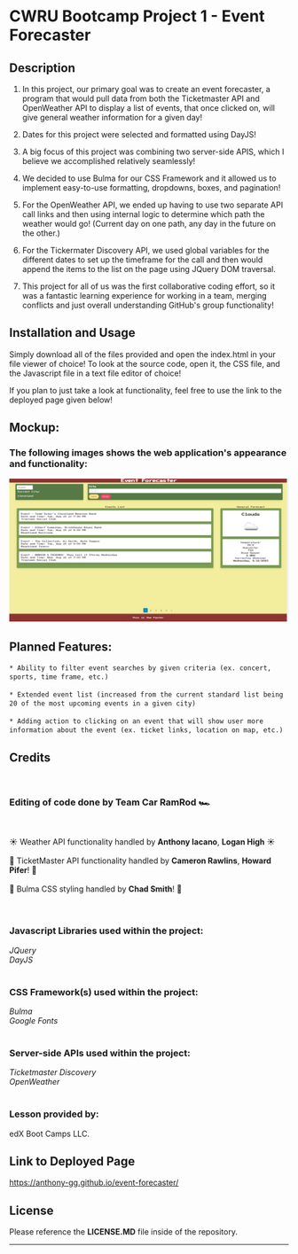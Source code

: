 # CWRU Bootcamp Project 1 - Event Forecaster

## Description

1. In this project, our primary goal was to create an event forecaster, a program that would pull data from both the Ticketmaster API and OpenWeather API to display a list of events, that once clicked on, will give general weather information for a given day!

2. Dates for this project were selected and formatted using DayJS!

3. A big focus of this project was combining two server-side APIS, which I believe we accomplished relatively seamlessly!
                                                                       
4. We decided to use Bulma for our CSS Framework and it allowed us to implement easy-to-use formatting, dropdowns, boxes, and pagination!

5. For the OpenWeather API, we ended up having to use two separate API call links and then using internal logic to determine which path the weather would go! (Current day on one path, any day in the future on the other.)

6. For the Tickermater Discovery API, we used global variables for the different dates to set up the timeframe for the call and then would append the items to the list on the page using JQuery DOM traversal.

7. This project for all of us was the first collaborative coding effort, so it was a fantastic learning experience for working in a team, merging conflicts and just overall understanding GitHub's group functionality!

## Installation and Usage

<p>Simply download all of the files provided and open the index.html in your file viewer of choice!
To look at the source code, open it, the CSS file, and the Javascript file in a text file editor of choice!

If you plan to just take a look at functionality, feel free to use the link to the deployed page given below!</p>


## Mockup:
<h3>The following images shows the web application's appearance and functionality:</h3>

<img src="./assets/images/event-forecaster-main.png" width="1200px" alt="home menu of webpage with Cleveland as the selected city showing 4 upcoming events on the left and the weather for August 16th on the right">

## Planned Features:

```
* Ability to filter event searches by given criteria (ex. concert, sports, time frame, etc.)

* Extended event list (increased from the current standard list being 20 of the most upcoming events in a given city)

* Adding action to clicking on an event that will show user more information about the event (ex. ticket links, location on map, etc.)

```

## Credits
<br>
  <h3>Editing of code done by Team Car RamRod 🏎️</h3> <br>
  
  ☀️ Weather API functionality handled by <b>Anthony Iacano</b>, <b>Logan High</b> ☀️<br><br>
  🎫 TicketMaster API functionality handled by <b>Cameron Rawlins</b>, <b>Howard Pifer</b>! 🎫<br><br>
  📃 Bulma CSS styling handled by <b>Chad Smith</b>! 📃
 <br>
 <br>
 <br>
 <h3>Javascript Libraries used within the project: </h3>
 <i>JQuery<br>DayJS</i>
 <br>
 <br>
 <h3>CSS Framework(s) used within the project: </h3>
  <i>Bulma</i><br><i>Google Fonts</i>
 <br>
 <br>
 <h3>Server-side APIs used within the project:</h3>
 <i>Ticketmaster Discovery</i><br><i>OpenWeather</i> 
 <br>
 <br>
 <h3>Lesson provided by:</h3>
 edX Boot Camps LLC.
 <br>

## Link to Deployed Page

 https://anthony-gg.github.io/event-forecaster/

 ## License

Please reference the **LICENSE.MD** file inside of the repository.

---